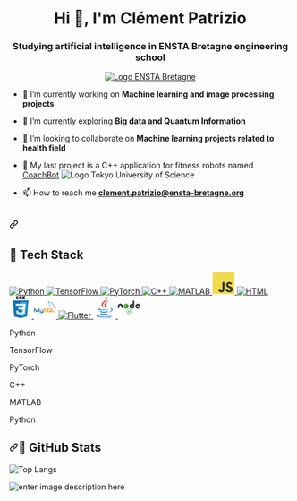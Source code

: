 <div align="center">
  <h1>Hi 👋, I'm Clément Patrizio</h1>
  <h3>Studying artificial intelligence in ENSTA Bretagne engineering school</h3>
  <a href="https://www.ensta-bretagne.fr">
    <img src="https://www.ensta-bretagne.fr/sites/default/files/2019-10/ENSTABretagne-LogoH-RVB-COULEUR.jpg" alt="Logo ENSTA Bretagne" width="200">
  </a>
</div>


- 🔭 I’m currently working on **Machine learning and image processing projects**

- 🌱 I’m currently exploring **Big data and Quantum Information**

- 👯 I’m looking to collaborate on **Machine learning projects related to health field**

- 📝 My last project is a C++ application for fitness robots named [CoachBot](https://github.com/Clem-Pat/Coach_Bot)  <img src="https://upload.wikimedia.org/wikipedia/en/thumb/d/dd/Tokyo_University_of_Science.svg/800px-Tokyo_University_of_Science.svg.png" alt="Logo Tokyo University of Science" width="30">

- 📫 How to reach me **clement.patrizio@ensta-bretagne.org**

<h2 dir="auto"><a id="user-content--socials" class="anchor" aria-hidden="true" href="#-socials"><svg class="octicon octicon-link" viewBox="0 0 16 16" version="1.1" width="16" height="16" aria-hidden="true"><path fill-rule="evenodd" d="M7.775 3.275a.75.75 0 001.06 1.06l1.25-1.25a2 2 0 112.83 2.83l-2.5 2.5a2 2 0 01-2.83 0 .75.75 0 00-1.06 1.06 3.5 3.5 0 004.95 0l2.5-2.5a3.5 3.5 0 00-4.95-4.95l-1.25 1.25zm-4.69 9.64a2 2 0 010-2.83l2.5-2.5a2 2 0 012.83 0 .75.75 0 001.06-1.06 3.5 3.5 0 00-4.95 0l-2.5 2.5a3.5 3.5 0 004.95 4.95l1.25-1.25a.75.75 0 00-1.06-1.06l-1.25 1.25a2 2 0 01-2.83 0z"></path></svg></a>

<br>

<h2 align="left">🚀 Tech Stack</h2>

<a href="https://www.python.org" target="_blank" rel="noreferrer">
  <img src="https://www.vectorlogo.zone/logos/python/python-icon.svg" alt="Python" width="40" height="40"/>
</a>

<a href="https://www.tensorflow.org" target="_blank" rel="noreferrer">
  <img src="https://www.vectorlogo.zone/logos/tensorflow/tensorflow-icon.svg" alt="TensorFlow" width="40" height="40"/>
</a>

<a href="https://pytorch.org" target="_blank" rel="noreferrer">
  <img src="https://www.vectorlogo.zone/logos/pytorch/pytorch-icon.svg" alt="PyTorch" width="40" height="40"/>
</a>

<a href="https://isocpp.org" target="_blank" rel="noreferrer">
  <img src="https://upload.wikimedia.org/wikipedia/commons/1/18/ISO_C%2B%2B_Logo.svg" alt="C++" width="40" height="40"/>
</a>

<a href="https://www.mathworks.com/products/matlab.html" target="_blank" rel="noreferrer">
  <img src="https://upload.wikimedia.org/wikipedia/commons/2/21/Matlab_Logo.png" alt="MATLAB" width="40" height="40"/>
</a>

<a href="https://developer.mozilla.org/en-US/docs/Web/JavaScript" target="_blank" rel="noreferrer"> 
  <img src="https://raw.githubusercontent.com/devicons/devicon/master/icons/javascript/javascript-original.svg" alt="JavaScript" width="40" height="40"/> 
</a>

<a href="https://developer.mozilla.org/en-US/docs/Web/HTML" target="_blank" rel="noreferrer">
  <img src="https://www.vectorlogo.zone/logos/w3_html5/w3_html5-icon.svg" alt="HTML" width="40" height="40"/>
</a>

<a href="https://www.w3schools.com/css/" target="_blank" rel="noreferrer"> 
  <img src="https://raw.githubusercontent.com/devicons/devicon/master/icons/css3/css3-original-wordmark.svg" alt="CSS" width="40" height="40"/>
</a>

<a href="https://www.mysql.com/" target="_blank" rel="noreferrer">
  <img src="https://raw.githubusercontent.com/devicons/devicon/master/icons/mysql/mysql-original-wordmark.svg" alt="MySQL" width="40" height="40"/>
</a>

<a href="https://flutter.dev/" target="_blank" rel="noreferrer">
  <img src="https://www.vectorlogo.zone/logos/flutterio/flutterio-icon.svg" alt="Flutter" width="40" height="40"/> 
</a>

<a href="https://www.java.com" target="_blank" rel="noreferrer"> 
  <img src="https://raw.githubusercontent.com/devicons/devicon/master/icons/java/java-original.svg" alt="Java" width="40" height="40"/> 
</a>

<a href="https://nodejs.org" target="_blank" rel="noreferrer"> 
  <img src="https://raw.githubusercontent.com/devicons/devicon/master/icons/nodejs/nodejs-original-wordmark.svg" alt="Node.js" width="40" height="40"/> 
</a>

<br>

  <p>Python</p>
  <p>TensorFlow</p>
  <p>PyTorch</p>
  <p>C++</p>
  <p>MATLAB</p>
  <p>Python</p>

<h2 dir="auto"><a id="user-content--github-stats" class="anchor" aria-hidden="true" href="#-github-stats"><svg class="octicon octicon-link" viewBox="0 0 16 16" version="1.1" width="16" height="16" aria-hidden="true"><path fill-rule="evenodd" d="M7.775 3.275a.75.75 0 001.06 1.06l1.25-1.25a2 2 0 112.83 2.83l-2.5 2.5a2 2 0 01-2.83 0 .75.75 0 00-1.06 1.06 3.5 3.5 0 004.95 0l2.5-2.5a3.5 3.5 0 00-4.95-4.95l-1.25 1.25zm-4.69 9.64a2 2 0 010-2.83l2.5-2.5a2 2 0 012.83 0 .75.75 0 001.06-1.06 3.5 3.5 0 00-4.95 0l-2.5 2.5a3.5 3.5 0 004.95 4.95l1.25-1.25a.75.75 0 00-1.06-1.06l-1.25 1.25a2 2 0 01-2.83 0z"></path></svg></a><g-emoji class="g-emoji" alias="pager" fallback-src="https://github.githubassets.com/images/icons/emoji/unicode/1f4df.png">🧩</g-emoji> GitHub Stats</h2>

![Top Langs](https://github-readme-stats.vercel.app/api/top-langs/?username=Clem-Pat&exclude_repo=SomeRepo&hide=C)

![enter image description here](https://github-readme-stats.vercel.app/api?username=Clem-Pat&&show_icons=true&title_color=ffffff&icon_color=bb2acf&text_color=daf7dc&bg_color=151515)


